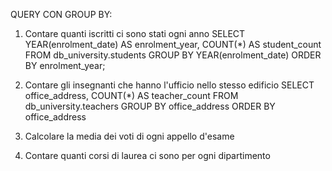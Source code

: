 QUERY CON GROUP BY:

1. Contare quanti iscritti ci sono stati ogni anno
   SELECT YEAR(enrolment_date) AS enrolment_year, COUNT(\*) AS student_count
   FROM db_university.students
   GROUP BY YEAR(enrolment_date)
   ORDER BY enrolment_year;
2. Contare gli insegnanti che hanno l'ufficio nello stesso edificio
   SELECT office_address, COUNT(\*) AS teacher_count
   FROM db_university.teachers
   GROUP BY office_address
   ORDER BY office_address

3. Calcolare la media dei voti di ogni appello d'esame

4. Contare quanti corsi di laurea ci sono per ogni dipartimento
